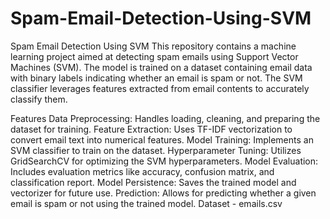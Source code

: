 # Spam-Email-Detection-Using-SVM
Spam Email Detection Using SVM
This repository contains a machine learning project aimed at detecting spam emails using Support Vector Machines (SVM). The model is trained on a dataset containing email data with binary labels indicating whether an email is spam or not. The SVM classifier leverages features extracted from email contents to accurately classify them.

Features
Data Preprocessing: Handles loading, cleaning, and preparing the dataset for training.
Feature Extraction: Uses TF-IDF vectorization to convert email text into numerical features.
Model Training: Implements an SVM classifier to train on the dataset.
Hyperparameter Tuning: Utilizes GridSearchCV for optimizing the SVM hyperparameters.
Model Evaluation: Includes evaluation metrics like accuracy, confusion matrix, and classification report.
Model Persistence: Saves the trained model and vectorizer for future use.
Prediction: Allows for predicting whether a given email is spam or not using the trained model.
 Dataset - emails.csv
